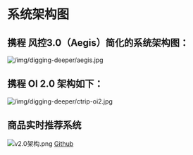 # 系统架构图

## 携程 风控3.0（Aegis）简化的系统架构图：

![/img/digging-deeper/aegis.jpg](/img/digging-deeper/aegis.jpg)

## 携程 OI 2.0 架构如下：

![/img/digging-deeper/ctrip-oi2.jpg](/img/digging-deeper/ctrip-oi2.jpg)

## 商品实时推荐系统

![v2.0架构.png](/img/digging-deeper/flink-recommandSystem-v2.png)
[Github](https://github.com/CheckChe0803/flink-recommandSystem-demo)
